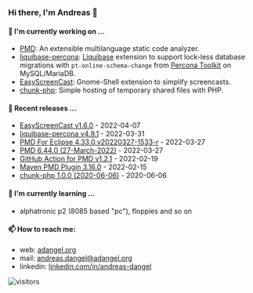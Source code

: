### Hi there, I'm Andreas 👋

#### 🔭 I'm currently working on ...

*   [PMD](https://github.com/pmd/pmd): An extensible multilanguage static code analyzer.
*   [liquibase-percona](https://github.com/liquibase/liquibase-percona): [Liquibase](https://github.com/liquibase/liquibase) extension to support lock-less database migrations with `pt-online-schema-change` from [Percona Toolkit](https://www.percona.com/doc/percona-toolkit/LATEST/index.html) on MySQL/MariaDB.
*   [EasyScreenCast](https://github.com/EasyScreenCast/EasyScreenCast): Gnome-Shell extension to simplify screencasts.
*   [chunk-php](https://github.com/adangel/chunk-php): Simple hosting of temporary shared files with PHP. 

#### 🚀 Recent releases ...

*   [EasyScreenCast v1.6.0](https://github.com/EasyScreenCast/EasyScreenCast/releases/tag/1.6.0) - 2022-04-07
*   [liquibase-percona v4.9.1](https://github.com/liquibase/liquibase-percona/releases/tag/liquibase-percona-4.9.1) - 2022-03-31
*   [PMD For Eclipse 4.33.0.v20220327-1533-r](https://github.com/pmd/pmd-eclipse-plugin/releases/tag/4.33.0.v20220327-1533-r) - 2022-03-27
*   [PMD 6.44.0 (27-March-2022)](https://github.com/pmd/pmd/releases/tag/pmd_releases/6.44.0) - 2022-03-27
*   [GitHub Action for PMD v1.2.1](https://github.com/pmd/pmd-github-action/releases/tag/v1.2.1) - 2022-02-19
*   [Maven PMD Plugin 3.16.0](https://github.com/apache/maven-pmd-plugin/releases/tag/maven-pmd-plugin-3.16.0) - 2022-02-15
*   [chunk-php 1.0.0 (2020-06-06)](https://github.com/adangel/chunk-php/releases/tag/1.0.0) - 2020-06-06

#### 🌱 I'm currently learning ...

*   alphatronic p2 (8085 based "pc"), floppies and so on

#### 📫 How to reach me:

*   web: [adangel.org](https://adangel.org)
*   mail: [andreas.dangel@adangel.org](mailto:andreas.dangel@adangel.org)
*   linkedin: [linkedin.com/in/andreas-dangel](https://www.linkedin.com/in/andreas-dangel)

![visitors](https://visitor-badge.glitch.me/badge?page_id=adangel.adangel)
